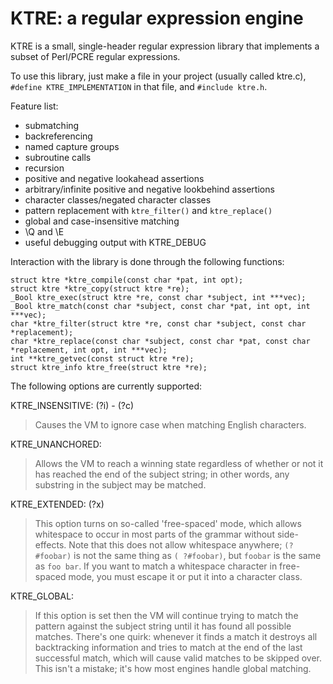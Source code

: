# KTRE: a regular expression engine

KTRE is a small, single-header regular expression library that
implements a subset of Perl/PCRE regular expressions.

To use this library, just make a file in your project (usually called
ktre.c), `#define KTRE_IMPLEMENTATION` in that file, and `#include
ktre.h`.

Feature list:

* submatching
* backreferencing
* named capture groups
* subroutine calls
* recursion
* positive and negative lookahead assertions
* arbitrary/infinite positive and negative lookbehind assertions
* character classes/negated character classes
* pattern replacement with `ktre_filter()` and `ktre_replace()`
* global and case-insensitive matching
* \Q and \E
* useful debugging output with KTRE_DEBUG

Interaction with the library is done through the following functions:

	struct ktre *ktre_compile(const char *pat, int opt);
	struct ktre *ktre_copy(struct ktre *re);
	_Bool ktre_exec(struct ktre *re, const char *subject, int ***vec);
	_Bool ktre_match(const char *subject, const char *pat, int opt, int ***vec);
	char *ktre_filter(struct ktre *re, const char *subject, const char *replacement);
	char *ktre_replace(const char *subject, const char *pat, const char *replacement, int opt, int ***vec);
	int **ktre_getvec(const struct ktre *re);
	struct ktre_info ktre_free(struct ktre *re);

The following options are currently supported:

KTRE_INSENSITIVE: (?i) - (?c)

> Causes the VM to ignore case when matching English characters.

KTRE_UNANCHORED:

> Allows the VM to reach a winning state regardless of whether or not
> it has reached the end of the subject string; in other words, any
> substring in the subject may be matched.

KTRE_EXTENDED: (?x)

> This option turns on so-called 'free-spaced' mode, which allows
> whitespace to occur in most parts of the grammar without
> side-effects.  Note that this does not allow whitespace anywhere;
> `(?#foobar)` is not the same thing as `( ?#foobar)`, but `foobar` is
> the same as `foo bar`.  If you want to match a whitespace character
> in free-spaced mode, you must escape it or put it into a character
> class.

KTRE_GLOBAL:

> If this option is set then the VM will continue trying to match the
> pattern against the subject string until it has found all possible
> matches. There's one quirk: whenever it finds a match it destroys
> all backtracking information and tries to match at the end of the
> last successful match, which will cause valid matches to be skipped
> over.  This isn't a mistake; it's how most engines handle global
> matching.
